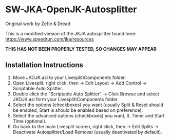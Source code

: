 # SW-JKA-OpenJK-Autosplitter
Original work by Zefie &amp; Dread

This is a modified version of the JKJA autosplitter found here: https://www.speedrun.com/jka/resources

__THIS HAS NOT BEEN PROPERLY TESTED, SO CHANGES MAY APPEAR__


## Installation Instructions ## 
1. Move JKOJK.asl to your Livesplit\Components folder.
2. Open Livesplit, right click, then -> Edit Layout -> Add Control -> Scriptable Auto Splitter.
3. Double click the "Scriptable Auto Splitter" -> Click Browse and select JKOJK.asl form your Livesplit\Components folder.
4. Select the options (checkboxes) you want (usually Split & Reset should be enabled, Start is should be enabled based on preference).
5. Select the advanced options (checkboxes) you want, IL Timer and Start Time (optional).
6. Go back to the main Livesplit screen, right click, then -> Edit Splits -> Deactivate Autosplitter/Load Removal (usually deactivated by default).
